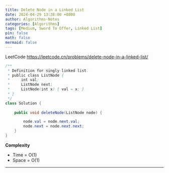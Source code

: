 ```yaml
---
title: Delete Node in a Linked List
date: 2024-04-29 13:38:00 +0800
author: Algorithms-Notes
categories: [Algorithms]
tags: [Medium, Sword To Offer, Linked List]
pin: false
math: false
mermaid: false
---
```


LeetCode <https://leetcode.cn/problems/delete-node-in-a-linked-list/>

```java
/**
 * Definition for singly-linked list.
 * public class ListNode {
 *     int val;
 *     ListNode next;
 *     ListNode(int x) { val = x; }
 * }
 */
class Solution {
    
    public void deleteNode(ListNode node) {

        node.val = node.next.val;
        node.next = node.next.next;
    }
}
```

**Complexity**

* Time = O(1) 
* Space = O(1) 

---